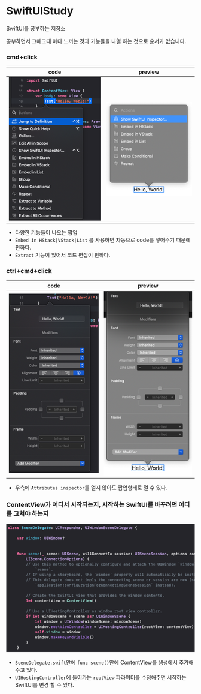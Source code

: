# SwiftUIStudy
SwiftUI를 공부하는 저장소

공부하면서 그때그때 마다 느끼는 것과 기능들을 나열 하는 것으로 순서가 없습니다.

### cmd+click
|code|preview|
|-|-|
|<img src="./img/cmd_click_01.png">|<img src="./img/cmd_click_02.png">|

* 다양한 기능들이 나오는 팝업
* `Embed in HStack|VStack|List` 를 사용하면 자동으로 code를 넣어주기 때문에 편하다.
* `Extract` 기능이 있어서 코드 편집이 편하다.

### ctrl+cmd+click
|code|preview|
|-|-|
|<img src="./img/ctrl_cmd_click_01.png">|<img src="./img/ctrl_cmd_click_02.png">|
* 우측에 `Attributes inspector`를 열지 않아도 팝업형태로 열 수 있다.

### ContentView가 어디서 시작되는지, 시작하는 SwiftUI를 바꾸려면 어디를 고쳐야 하는지
<img src="./img/where_root_view.png">

* `SceneDelegate.swift`안에 `func scene()`안에 ContentView를 생성에서 추가해주고 있다.
* `UIHostingController`에 들어가는 `rootView` 파라미터를 수정해주면 시작하는 SwiftUI를 변경 할 수 있다.